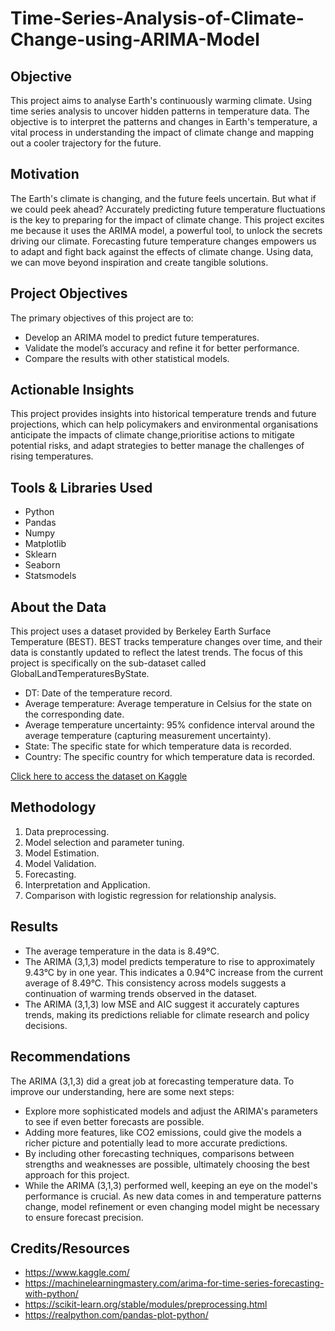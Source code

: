 # Time-Series-Analysis-of-Climate-Change-using-ARIMA-Model

## Objective
This project aims to analyse Earth's continuously warming climate. Using time series analysis to uncover hidden patterns in temperature data. The objective is to interpret the patterns and changes in Earth's temperature, a vital process in understanding the impact of climate change and mapping out a cooler trajectory for the future.


## Motivation
The Earth's climate is changing, and the future feels uncertain. But what if we could peek ahead? Accurately predicting future temperature fluctuations is the key to preparing for the impact of climate change. This project excites me because it uses the ARIMA model, a powerful tool, to unlock the secrets driving our climate. Forecasting future temperature changes empowers us to adapt and fight back against the effects of climate change. Using data, we can move beyond inspiration and create tangible solutions.

## Project Objectives
The primary objectives of this project are to:
- Develop an ARIMA model to predict future temperatures.
- Validate the model’s accuracy and refine it for better performance.
- Compare the results with other statistical models.
  
## Actionable Insights 
This project provides insights into historical temperature trends and future projections, which can help policymakers and environmental organisations anticipate the impacts of climate change,prioritise actions to mitigate potential risks, and adapt strategies to better manage the challenges of rising temperatures.

## Tools & Libraries Used
- Python 
- Pandas
- Numpy
- Matplotlib
- Sklearn
- Seaborn
- Statsmodels


## About the Data
This project uses a dataset provided by Berkeley Earth Surface Temperature (BEST). BEST tracks temperature changes over time, and their data is constantly updated to reflect the latest trends. The focus of this project is specifically on the sub-dataset called GlobalLandTemperaturesByState.

- DT: Date of the temperature record.
- Average temperature:	Average temperature in Celsius for the state on the corresponding date.
- Average temperature uncertainty:	95% confidence interval around the average temperature (capturing measurement uncertainty).
- State:	The specific state for which temperature data is recorded.
- Country:	The specific country for which temperature data is recorded.

[Click here to access the dataset on Kaggle](https://www.kaggle.com/datasets/berkeleyearth/climate-change-earth-surface-temperature-data?select=GlobalLandTemperaturesByState.csv)

## Methodology

1. Data preprocessing.
2. Model selection and parameter tuning.
3. Model Estimation.
4. Model Validation.
5. Forecasting.
6. Interpretation and Application.
7. Comparison with logistic regression for relationship analysis.

## Results

- The average temperature in the data is 8.49°C.
- The ARIMA (3,1,3) model predicts temperature to rise to approximately 9.43°C by in one year. This indicates a 0.94°C increase from the current average of 8.49°C. This consistency across models suggests a continuation of warming trends observed in the dataset.
- The ARIMA (3,1,3) low MSE and AIC suggest it accurately captures trends, making its predictions reliable for climate research and policy decisions. 

## Recommendations


The ARIMA (3,1,3) did a great job at forecasting temperature data. To improve our understanding, here are some next steps:

- Explore more sophisticated models and adjust the ARIMA's parameters to see if even better forecasts are possible.
- Adding more features, like CO2 emissions, could give the models a richer picture and potentially lead to more accurate predictions.
- By including other forecasting techniques, comparisons between strengths and weaknesses are possible, ultimately choosing the best approach for this project.
- While the ARIMA (3,1,3) performed well, keeping an eye on the model's performance is crucial. As new data comes in and temperature patterns change, model refinement or even changing model might be necessary to ensure forecast precision.


## Credits/Resources

- https://www.kaggle.com/
- https://machinelearningmastery.com/arima-for-time-series-forecasting-with-python/
- https://scikit-learn.org/stable/modules/preprocessing.html
- https://realpython.com/pandas-plot-python/
